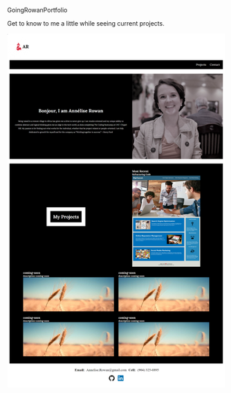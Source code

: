 GoingRowanPortfolio

Get to know to me a little while seeing current projects. 


![](images/screencapture-127-0-0-1-5500-GoingRowanPortfolio-index-html-2021-04-03-09_16_02.png)
